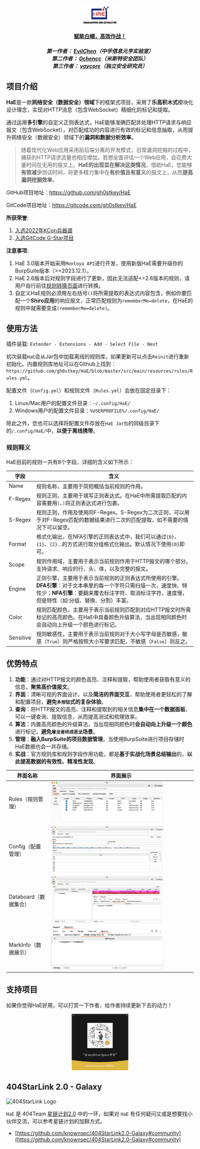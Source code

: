 <div align="center">
<img src="images/logo.png" style="width: 20%" />
<h4><a href="https://gh0st.cn/HaE/">赋能白帽，高效作战！</a></h4>
<h5>第一作者： <a href="https://github.com/gh0stkey">EvilChen</a>（中孚信息元亨实验室）<br>第二作者： <a href="https://github.com/0chencc">0chencc</a>（米斯特安全团队）<br>第三作者： <a href="https://github.com/vaycore">vaycore</a>（独立安全研究员）</h5>
</div>

## 项目介绍

**HaE**是一款**网络安全（数据安全）领域**下的框架式项目，采用了**乐高积木式**模块化设计理念，实现对HTTP消息（包含WebSocket）精细化的标记和提取。

通过运用**多引擎**的自定义正则表达式，HaE能够准确匹配并处理HTTP请求与响应报文（包含WebSocket），对匹配成功的内容进行有效的标记和信息抽取，从而提升网络安全（数据安全）领域下的**漏洞和数据分析效率**。

> 随着现代化Web应用采用前后端分离的开发模式，日常漏洞挖掘的过程中，捕获的HTTP请求流量也相应增加。若想全面评估一个Web应用，会花费大量时间在无用的报文上。**HaE的出现旨在解决这类情况**，借助HaE，您能够**有效减少**测试时间，将更多精力集中在**有价值且有意义**的报文上，从而**提高漏洞挖掘效率**。

GitHub项目地址：https://github.com/gh0stkey/HaE

GitCode项目地址：https://gitcode.com/gh0stkey/HaE

**所获荣誉**:

1. [入选2022年KCon兵器谱](https://mp.weixin.qq.com/s/JohMsl1WD29LHCHuLf8mVQ)
2. [入选GitCode G-Star项目](https://gitcode.com/gh0stkey/HaE)

**注意事项**:

1. HaE 3.0版本开始采用`Montoya API`进行开发，使用新版HaE需要升级你的BurpSuite版本（>=2023.12.1）。
2. HaE 2.6版本后对规则字段进行了更新，因此无法适配<=2.6版本的规则，请用户自行前往[规则转换页面](https://gh0st.cn/HaE/ConversionRule.html)进行转换。
3. 自定义HaE规则必须用左右括号`()`将所需提取的表达式内容包含，例如你要匹配一个**Shiro应用**的响应报文，正常匹配规则为`rememberMe=delete`，在HaE的规则中就需要变成`(rememberMe=delete)`。

## 使用方法

插件装载: `Extender - Extensions - Add - Select File - Next`

初次装载`HaE`会从Jar包中加载离线的规则库，如果更新可以点击`Reinit`进行重新初始化。内置规则库地址可以在Github上找到：`https://github.com/gh0stkey/HaE/blob/master/src/main/resources/rules/Rules.yml`。

配置文件（`Config.yml`）和规则文件（`Rules.yml`）会放在固定目录下：

1. Linux/Mac用户的配置文件目录：`~/.config/HaE/`
2. Windows用户的配置文件目录：`%USERPROFILE%/.config/HaE/`

除此之外，您也可以选择将配置文件存放在`HaE Jar包`的同级目录下的`/.config/HaE/`中，**以便于离线携带**。

### 规则释义

HaE目前的规则一共有8个字段，详细的含义如下所示：

| 字段      | 含义                                                                                                                                                                                                   |
|-----------|--------------------------------------------------------------------------------------------------------------------------------------------------------------------------------------------------------|
| Name      | 规则名称，主要用于简短概括当前规则的作用。                                                                                                                                                               |
| F-Regex     | 规则正则，主要用于填写正则表达式。在HaE中所需提取匹配的内容需要用`(`、`)`将正则表达式进行包裹。|
| S-Regex     | 规则正则，作用及使用同F-Regex。S-Regex为二次正则，可以用于对F-Regex匹配的数据结果进行二次的匹配提取，如不需要的情况下可以留空。|
| Format     | 格式化输出，在NFA引擎的正则表达式中，我们可以通过`{0}`、`{1}`、`{2}`…的方式进行取分组格式化输出。默认情况下使用`{0}`即可。          |
| Scope     | 规则作用域，主要用于表示当前规则作用于HTTP报文的哪个部分。支持请求、响应的行、头、体，以及完整的报文。                                                                                                                                               |
| Engine    | 正则引擎，主要用于表示当前规则的正则表达式所使用的引擎。**DFA引擎**：对于文本串里的每一个字符只需扫描一次，速度快、特性少；**NFA引擎**：要翻来覆去标注字符、取消标注字符，速度慢，但是特性（如:分组、替换、分割）丰富。 |
| Color     | 规则匹配颜色，主要用于表示当前规则匹配到对应HTTP报文时所需标记的高亮颜色。在HaE中具备颜色升级算法，当出现相同颜色时会自动向上升级一个颜色进行标记。                                                                                                                               |
| Sensitive | 规则敏感性，主要用于表示当前规则对于大小写字母是否敏感，敏感（`True`）则严格按照大小写要求匹配，不敏感（`False`）则反之。                                                                                      |

## 优势特点

1. **功能**：通过对HTTP报文的颜色高亮、注释和提取，帮助使用者获取有意义的信息，**聚焦高价值报文**。
2. **界面**：清晰可视的界面设计，以及**简洁的界面交互**，帮助使用者更轻松的了解和配置项目，**避免`多按钮`式的复杂体验**。
3. **查询**：将HTTP报文的高亮、注释和提取到的相关信息**集中在一个数据面板**，可以一键查询、提取信息，从而提高测试和梳理效率。
4. **算法**：内置高亮颜色的升级算法，当出现相同颜色时**会自动向上升级一个颜色**进行标记，**避免`屠龙者终成恶龙`场景**。
5. **管理**：**融入BurpSuite的项目数据管理**，当使用BurpSuite进行项目存储时HaE数据也会一并存储。
6. **实战**：官方规则库和规则字段作用功能，都是**基于实战化场景总结输出**的，**以此提高数据的有效性、精准性发现**。

| 界面名称                  | 界面展示                                              |
| ------------------------ | ---------------------------------------------------- |
| Rules（规则管理）     | <img src="images/rules.png" style="width: 80%" />     |
| Config（配置管理）    | <img src="images/config.png" style="width: 80%" />    |
| Databoard（数据集合） | <img src="images/databoard.png" style="width: 80%" /> |
| MarkInfo（数据展示） | <img src="images/markinfo.png" style="width: 80%" /> |

## 支持项目

如果你觉得HaE好用，可以打赏一下作者，给作者持续更新下去的动力！

<div align=center>
<img src="images/reward.jpeg" style="width: 30%" />
</div>

## 404StarLink 2.0 - Galaxy

![404StarLink Logo](https://github.com/knownsec/404StarLink-Project/raw/master/logo.png)

`HaE` 是 404Team [星链计划2.0](https://github.com/knownsec/404StarLink2.0-Galaxy) 中的一环，如果对 `HaE` 有任何疑问又或是想要找小伙伴交流，可以参考星链计划的加群方式。

- [https://github.com/knownsec/404StarLink2.0-Galaxy#community](https://github.com/knownsec/404StarLink2.0-Galaxy#community)
